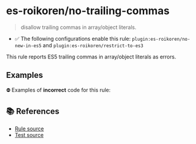 # es-roikoren/no-trailing-commas
> disallow trailing commas in array/object literals.

- ✅ The following configurations enable this rule: `plugin:es-roikoren/no-new-in-es5` and `plugin:es-roikoren/restrict-to-es3`

This rule reports ES5 trailing commas in array/object literals as errors.

## Examples

⛔ Examples of **incorrect** code for this rule:

<eslint-playground type="bad" code="/*eslint es-roikoren/no-trailing-commas: error */
var a = [1, 2,]
var b = { x: 1, y: 2, }
" />

## 📚 References

- [Rule source](https://github.com/roikoren755/eslint-plugin-es/blob/v0.0.0/src/rules/no-trailing-commas.ts)
- [Test source](https://github.com/roikoren755/eslint-plugin-es/blob/v0.0.0/tests/src/rules/no-trailing-commas.ts)
